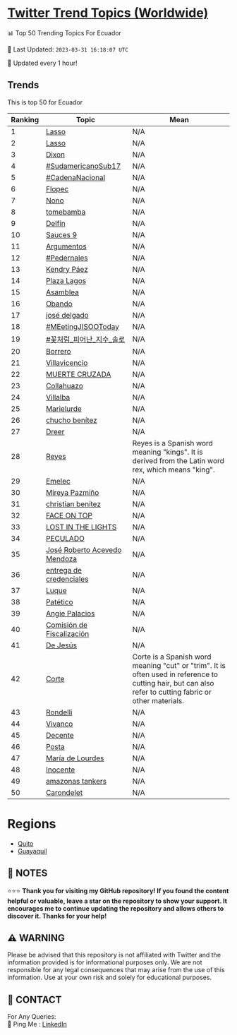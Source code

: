 [Twitter Trend Topics (Worldwide)](https://github.com/ErcinDedeoglu/Twitter-Trend-Topics)
==========


📊 Top 50 Trending Topics For Ecuador

📆 Last Updated: `2023-03-31 16:18:07 UTC`

🔧 Updated every 1 hour!


## Trends

This is top 50 for Ecuador

| Ranking | Topic | Mean |
| ------- | ------------ | ------------ |
| 1 | [Lasso](http://twitter.com/search?q=Lasso) | N/A |
| 2 | [Lasso](http://twitter.com/search?q=Lasso) | N/A |
| 3 | [Dixon](http://twitter.com/search?q=Dixon) | N/A |
| 4 | [#SudamericanoSub17](http://twitter.com/search?q=%23SudamericanoSub17) | N/A |
| 5 | [#CadenaNacional](http://twitter.com/search?q=%23CadenaNacional) | N/A |
| 6 | [Flopec](http://twitter.com/search?q=Flopec) | N/A |
| 7 | [Nono](http://twitter.com/search?q=Nono) | N/A |
| 8 | [tomebamba](http://twitter.com/search?q=tomebamba) | N/A |
| 9 | [Delfín](http://twitter.com/search?q=Delf%c3%adn) | N/A |
| 10 | [Sauces 9](http://twitter.com/search?q=Sauces+9) | N/A |
| 11 | [Argumentos](http://twitter.com/search?q=Argumentos) | N/A |
| 12 | [#Pedernales](http://twitter.com/search?q=%23Pedernales) | N/A |
| 13 | [Kendry Páez](http://twitter.com/search?q=Kendry+P%c3%a1ez) | N/A |
| 14 | [Plaza Lagos](http://twitter.com/search?q=Plaza+Lagos) | N/A |
| 15 | [Asamblea](http://twitter.com/search?q=Asamblea) | N/A |
| 16 | [Obando](http://twitter.com/search?q=Obando) | N/A |
| 17 | [josé delgado](http://twitter.com/search?q=jos%c3%a9+delgado) | N/A |
| 18 | [#MEetingJISOOToday](http://twitter.com/search?q=%23MEetingJISOOToday) | N/A |
| 19 | [#꽃처럼_피어난_지수_솔로](http://twitter.com/search?q=%23%ea%bd%83%ec%b2%98%eb%9f%bc_%ed%94%bc%ec%96%b4%eb%82%9c_%ec%a7%80%ec%88%98_%ec%86%94%eb%a1%9c) | N/A |
| 20 | [Borrero](http://twitter.com/search?q=Borrero) | N/A |
| 21 | [Villavicencio](http://twitter.com/search?q=Villavicencio) | N/A |
| 22 | [MUERTE CRUZADA](http://twitter.com/search?q=MUERTE+CRUZADA) | N/A |
| 23 | [Collahuazo](http://twitter.com/search?q=Collahuazo) | N/A |
| 24 | [Villalba](http://twitter.com/search?q=Villalba) | N/A |
| 25 | [Marielurde](http://twitter.com/search?q=Marielurde) | N/A |
| 26 | [chucho benítez](http://twitter.com/search?q=chucho+ben%c3%adtez) | N/A |
| 27 | [Dreer](http://twitter.com/search?q=Dreer) | N/A |
| 28 | [Reyes](http://twitter.com/search?q=Reyes) | Reyes is a Spanish word meaning "kings". It is derived from the Latin word rex, which means "king". |
| 29 | [Emelec](http://twitter.com/search?q=Emelec) | N/A |
| 30 | [Mireya Pazmiño](http://twitter.com/search?q=Mireya+Pazmi%c3%b1o) | N/A |
| 31 | [christian benítez](http://twitter.com/search?q=christian+ben%c3%adtez) | N/A |
| 32 | [FACE ON TOP](http://twitter.com/search?q=FACE+ON+TOP) | N/A |
| 33 | [LOST IN THE LIGHTS](http://twitter.com/search?q=LOST+IN+THE+LIGHTS) | N/A |
| 34 | [PECULADO](http://twitter.com/search?q=PECULADO) | N/A |
| 35 | [José Roberto Acevedo Mendoza](http://twitter.com/search?q=Jos%c3%a9+Roberto+Acevedo+Mendoza) | N/A |
| 36 | [entrega de credenciales](http://twitter.com/search?q=entrega+de+credenciales) | N/A |
| 37 | [Luque](http://twitter.com/search?q=Luque) | N/A |
| 38 | [Patético](http://twitter.com/search?q=Pat%c3%a9tico) | N/A |
| 39 | [Angie Palacios](http://twitter.com/search?q=Angie+Palacios) | N/A |
| 40 | [Comisión de Fiscalización](http://twitter.com/search?q=Comisi%c3%b3n+de+Fiscalizaci%c3%b3n) | N/A |
| 41 | [De Jesús](http://twitter.com/search?q=De+Jes%c3%bas) | N/A |
| 42 | [Corte](http://twitter.com/search?q=Corte) | Corte is a Spanish word meaning "cut" or "trim". It is often used in reference to cutting hair, but can also refer to cutting fabric or other materials. |
| 43 | [Rondelli](http://twitter.com/search?q=Rondelli) | N/A |
| 44 | [Vivanco](http://twitter.com/search?q=Vivanco) | N/A |
| 45 | [Decente](http://twitter.com/search?q=Decente) | N/A |
| 46 | [Posta](http://twitter.com/search?q=Posta) | N/A |
| 47 | [María de Lourdes](http://twitter.com/search?q=Mar%c3%ada+de+Lourdes) | N/A |
| 48 | [Inocente](http://twitter.com/search?q=Inocente) | N/A |
| 49 | [amazonas tankers](http://twitter.com/search?q=amazonas+tankers) | N/A |
| 50 | [Carondelet](http://twitter.com/search?q=Carondelet) | N/A |



# Regions

* [Quito](</Ecuador/Quito.md>)
* [Guayaquil](</Ecuador/Guayaquil.md>)



## 📝 NOTES

⭐⭐⭐ **Thank you for visiting my GitHub repository! If you found the content helpful or valuable, leave a star on the repository to show your support. It encourages me to continue updating the repository and allows others to discover it. Thanks for your help!**


## ⚠️ WARNING

Please be advised that this repository is not affiliated with Twitter and the information provided is for informational purposes only. We are not responsible for any legal consequences that may arise from the use of this information. Use at your own risk and solely for educational purposes.


## 📨 CONTACT

 For Any Queries:  
            🏓 Ping Me : [LinkedIn](https://www.linkedin.com/in/ercindedeoglu/)
